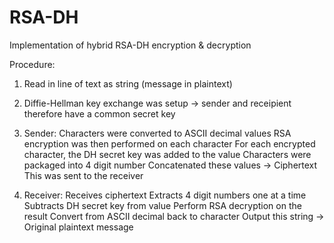 # RSA-DH
Implementation of hybrid RSA-DH encryption &amp; decryption

Procedure:

1.  Read in line of text as string (message in plaintext)

2.  Diffie-Hellman key exchange was setup -> sender and receipient therefore have a common secret key

3.  Sender:
      Characters were converted to ASCII decimal values
      RSA encryption was then performed on each character
      For each encrypted character, the DH secret key was added to the value
      Characters were packaged into 4 digit number
      Concatenated these values -> Ciphertext 
      This was sent to the receiver

4.  Receiver:
      Receives ciphertext
      Extracts 4 digit numbers one at a time
      Subtracts DH secret key from value
      Perform RSA decryption on the result
      Convert from ASCII decimal back to character
      Output this string -> Original plaintext message
